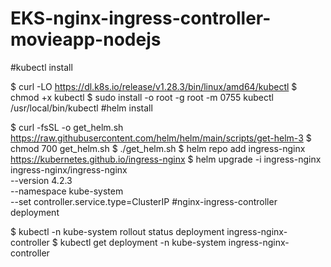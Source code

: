 # EKS-nginx-ingress-controller-movieapp-nodejs

#kubectl install

$ curl -LO https://dl.k8s.io/release/v1.28.3/bin/linux/amd64/kubectl
$ chmod +x kubectl
$ sudo install -o root -g root -m 0755 kubectl /usr/local/bin/kubectl
#helm install

$ curl -fsSL -o get_helm.sh https://raw.githubusercontent.com/helm/helm/main/scripts/get-helm-3
$ chmod 700 get_helm.sh
$ ./get_helm.sh
$ helm repo add ingress-nginx https://kubernetes.github.io/ingress-nginx
$ helm upgrade -i ingress-nginx ingress-nginx/ingress-nginx \
    --version 4.2.3 \
    --namespace kube-system \
    --set controller.service.type=ClusterIP
#nginx-ingress-controller deployment

$ kubectl -n kube-system rollout status deployment ingress-nginx-controller
$ kubectl get deployment -n kube-system ingress-nginx-controller

